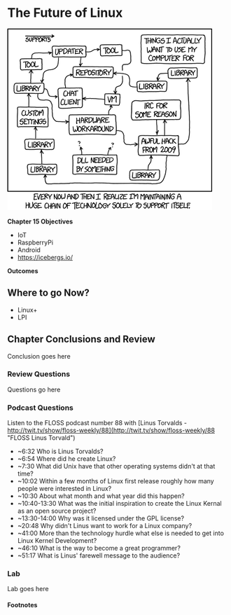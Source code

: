 # The Future of Linux
![*Creating technology to support technology.*](images/Chapter-Header/Chapter-15/tech_loops-2.png "Tech Loops")

__Chapter 15 Objectives__

   * IoT
   * RaspberryPi
   * Android
   * https://icebergs.io/

__Outcomes__

   
## Where to go Now? 
   
   * Linux+
   * LPI
   
## Chapter Conclusions and Review

  Conclusion goes here

### Review Questions

  Questions go here
 
### Podcast Questions

Listen to the FLOSS podcast number 88 with [Linus Torvalds - http://twit.tv/show/floss-weekly/88](http://twit.tv/show/floss-weekly/88 "FLOSS Linus Torvald")

  *  ~6:32 Who is Linus Torvalds?
  *  ~6:54 Where did he create Linux?
  *  ~7:30 What did Unix have that other operating systems didn't at that time?
  *  ~10:02 Within a few months of Linux first release roughly how many people were interested in Linux?
  *  ~10:30 About what month and what year did this happen?
  *  ~10:40-13:30 What was the initial inspiration to create the Linux Kernal as an open source project? 
  *  ~13:30-14:00 Why was it licensed under the GPL license?
  *  ~20:48 Why didn't Linus want to work for a Linux company? 
  *  ~41:00 More than the technology hurdle what else is needed to get into Linux Kernel Development?
  *  ~46:10 What is the way to become a great programmer?
  *  ~51:17 What is Linus' farewell message to the audience?
  
### Lab

 Lab goes here 
 
#### Footnotes

 
 